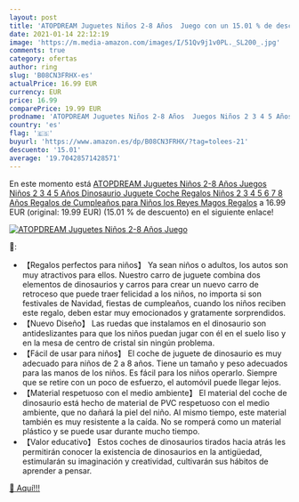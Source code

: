 ```yaml
---
layout: post
title: 'ATOPDREAM Juguetes Niños 2-8 Años  Juego con un 15.01 % de descuento'
date: 2021-01-14 22:12:19
image: 'https://m.media-amazon.com/images/I/51Qv9j1v0PL._SL200_.jpg'
comments: true
category: ofertas
author: ring
slug: 'B08CN3FRHX-es'
actualPrice: 16.99 EUR
currency: EUR
price: 16.99
comparePrice: 19.99 EUR
prodname: 'ATOPDREAM Juguetes Niños 2-8 Años  Juegos Niños 2 3 4 5 Años Dinosaurio Juguete Coche Regalos Niños 2 3 4 5 6 7 8 Años Regalos de Cumpleaños para Niños los Reyes Magos Regalos'
country: 'es'
flag: '🇪🇸'
buyurl: 'https://www.amazon.es/dp/B08CN3FRHX/?tag=tolees-21'
descuento: '15.01'
average: '19.70428571428571'
---
```


En este momento está [ATOPDREAM Juguetes Niños 2-8 Años  Juegos Niños 2 3 4 5 Años Dinosaurio Juguete Coche Regalos Niños 2 3 4 5 6 7 8 Años Regalos de Cumpleaños para Niños los Reyes Magos Regalos](https://www.amazon.es/dp/B08CN3FRHX/?tag=tolees-21) a 16.99 EUR (original: 19.99 EUR) (15.01 %  de descuento) en el siguiente enlace!

[![ATOPDREAM Juguetes Niños 2-8 Años  Juego](https://m.media-amazon.com/images/I/51Qv9j1v0PL._SL200_.jpg)](https://www.amazon.es/dp/B08CN3FRHX/?tag=tolees-21)

🔎:

- 【Regalos perfectos para niños】 Ya sean niños o adultos, los autos son muy atractivos para ellos. Nuestro carro de juguete combina dos elementos de dinosaurios y carros para crear un nuevo carro de retroceso que puede traer felicidad a los niños, no importa si son festivales de Navidad, fiestas de cumpleaños, cuando los niños reciben este regalo, deben estar muy emocionados y gratamente sorprendidos.
- 【Nuevo Diseño】 Las ruedas que instalamos en el dinosaurio son antideslizantes para que los niños puedan jugar con él en el suelo liso y en la mesa de centro de cristal sin ningún problema.
- 【Fácil de usar para niños】 El coche de juguete de dinosaurio es muy adecuado para niños de 2 a 8 años. Tiene un tamaño y peso adecuados para las manos de los niños. Es fácil para los niños operarlo. Siempre que se retire con un poco de esfuerzo, el automóvil puede llegar lejos.
- 【Material respetuoso con el medio ambiente】 El material del coche de dinosaurio está hecho de material de PVC respetuoso con el medio ambiente, que no dañará la piel del niño. Al mismo tiempo, este material también es muy resistente a la caída. No se romperá como un material plástico y se puede usar durante mucho tiempo.
- 【Valor educativo】 Estos coches de dinosaurios tirados hacia atrás les permitirán conocer la existencia de dinosaurios en la antigüedad, estimularán su imaginación y creatividad, cultivarán sus hábitos de aprender a pensar.

[🛒 Aquí!!!](https://www.amazon.es/dp/B08CN3FRHX/?tag=tolees-21)
